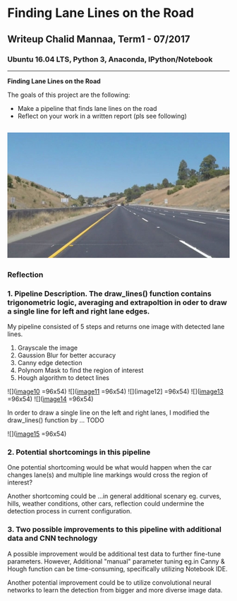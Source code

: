 # **Finding Lane Lines on the Road** 

## Writeup Chalid Mannaa, Term1 - 07/2017

### Ubuntu 16.04 LTS, Python 3, Anaconda, IPython/Notebook

---

**Finding Lane Lines on the Road**

The goals of this project are the following:
* Make a pipeline that finds lane lines on the road
* Reflect on your work in a written report (pls see following)

[//]: # (Image References)

[image0]: /initial_img_whiteCarLaneSwitch.jpg "Initial"
[image10]: /gray_img_whiteCarLaneSwitch.jpg "Grayscale"
[image11]: /blur_img_whiteCarLaneSwitch.jpg "Gauss Blur"
[image12]: /canny_edges_img_whiteCarLaneSwitch.jpg "Canny Edges"
[image13]: /masked_img_whiteCarLaneSwitch.jpg "Polynom Mask"
[image14]: /hough_lines_img_whiteCarLaneSwitch.jpg "Hough Lines"
[image15]: /weight_img_whiteCarLaneSwitch.jpg "Draw Line"

![alt text][image0]
---

### Reflection

### 1. Pipeline Description. The draw_lines() function contains trigonometric logic, averaging and extrapoltion in oder to draw a single line for left and right lane edges.

My pipeline consisted of 5 steps and returns one image with detected lane lines.
1. Grayscale the image 
2. Gaussion Blur for better accuracy 
3. Canny edge detection 
4. Polynom Mask to find the region of interest 
5. Hough algorithm to detect lines  

![]([image10] =96x54)
![]([image11] =96x54)
![](image12] =96x54)
![]([image13] =96x54)
![]([image14] =96x54)

In order to draw a single line on the left and right lanes, I modified the draw_lines() function by ...
TODO

![]([image15] =96x54)

### 2. Potential shortcomings in this pipeline


One potential shortcoming would be what would happen when the car changes lane(s) and multiple line markings would cross the region of interest?  

Another shortcoming could be ...in general additional scenary eg. curves, hills, weather conditions, other cars, reflection could undermine the detection process in current configuration. 


### 3. Two possible improvements to this pipeline with additional data and CNN technology

A possible improvement would be additional test data to further fine-tune parameters. However, Additional "manual" parameter tuning eg.in Canny & Hough function can be time-consuming, specifically utilizing Notebook IDE.

Another potential improvement could be to utilize convolutional neural networks to learn the detection from bigger and more diverse image data.
